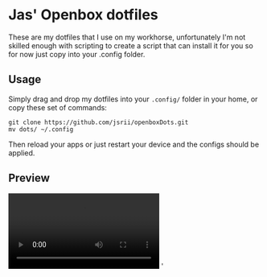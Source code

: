 # Jas' Openbox dotfiles

These are my dotfiles that I use on my workhorse, unfortunately I'm not skilled enough with scripting to create a script that can install it for you so for now just copy into your .config folder.

## Usage

Simply drag and drop my dotfiles into your ```.config/``` folder in your home, or copy these set of commands:

```
git clone https://github.com/jsrii/openboxDots.git
mv dots/ ~/.config
```

Then reload your apps or just restart your device and the configs should be applied.

## Preview

<video src="GithubAssets/asset1.mp4" controls></video>
'
